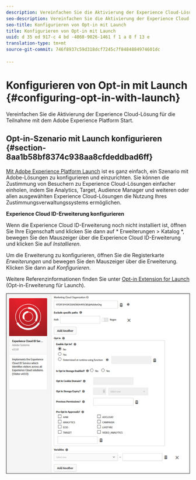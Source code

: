 ```yaml
---
description: Vereinfachen Sie die Aktivierung der Experience Cloud-Lösung für die Teilnahme mit dem Adobe Experience Platform Start.
seo-description: Vereinfachen Sie die Aktivierung der Experience Cloud-Lösung für die Teilnahme mit dem Adobe Experience Platform Start.
seo-title: Konfigurieren von Opt-in mit Launch
title: Konfigurieren von Opt-in mit Launch
uuid: d 35 ed 917-c 4 bd -4868-9026-1461 f 1 a 8 f 13 e
translation-type: tm+mt
source-git-commit: 746f8937c59d318dcf7245c7f8484884974601dc

---
```



# Konfigurieren von Opt-in mit Launch {#configuring-opt-in-with-launch}

Vereinfachen Sie die Aktivierung der Experience Cloud-Lösung für die Teilnahme mit dem Adobe Experience Platform Start.

## Opt-in-Szenario mit Launch konfigurieren {#section-8aa1b58bf8374c938aa8cfdeddbad6ff}

[Mit Adobe Experience Platform Launch](https://docs.adobelaunch.com/) ist es ganz einfach, ein Szenario mit Adobe-Lösungen zu konfigurieren und einzurichten. Sie können die Zustimmung von Besuchern zu Experience Cloud-Lösungen einfacher einholen, indem Sie Analytics, Target, Audience Manager und weiteren oder allen ausgewählten Experience Cloud-Lösungen die Nutzung Ihres Zustimmungsverwaltungssystems ermöglichen.

**Experience Cloud ID-Erweiterung konfigurieren**

Wenn die Experience Cloud ID-Erweiterung noch nicht installiert ist, öffnen Sie Ihre Eigenschaft und klicken Sie dann auf * Erweiterungen &gt; Katalog *, bewegen Sie den Mauszeiger über die Experience Cloud ID-Erweiterung und klicken Sie auf *Installieren*.

Um die Erweiterung zu konfigurieren, öffnen Sie die Registerkarte *Erweiterungen* und bewegen Sie den Mauszeiger über die Erweiterung. Klicken Sie dann auf *Konfigurieren*.

Weitere Referenzinformationen finden Sie unter [Opt-in Extension for Launch](https://docs.adobelaunch.com/extension-reference/web/experience-cloud-id-service-extension) (Opt-in-Erweiterung für Launch).

![](assets/optin-launch.jpg)

